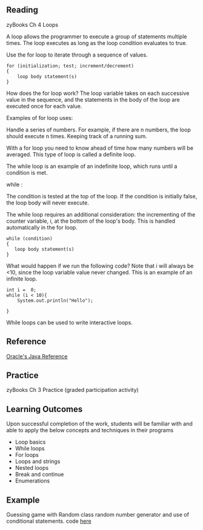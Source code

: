 ## Reading

zyBooks Ch 4 Loops

A loop allows the programmer to execute a group of statements multiple times. The loop executes as long as the loop condition evaluates to true.

Use the for loop to iterate through a sequence of values.
```
for (initialization; test; increment/decrement)
{
    loop body statement(s)
}
```

How does the for loop work? The loop variable takes on each successive value in the sequence, and the statements in the body of the loop are executed once for each value.

Examples of for loop uses:

Handle a series of numbers. For example, if there are n numbers, the loop should execute n times. Keeping track of a running sum.

With a for loop you need to know ahead of time how many numbers will be averaged. This type of loop is called a definite loop.

The while loop is an example of an indefinite loop, which runs until a condition is met.

while <condition>:
   <body>
   
The condition is tested at the top of the loop. If the condition is initially false, the loop body will never execute.

The while loop requires an additional consideration: the incrementing of the counter variable, i, at the bottom of the loop's body. This is handled automatically in the for loop.
```
while (condition)
{
   loop body statement(s)
}
```

What would happen if we run the following code?  Note that i will always be <10, since the loop variable value never changed. This is an example of an infinite loop. 

```
int i =  0;
while (i < 10){
    System.out.println("Hello");
    
}
```
While loops can be used to write interactive loops.

## Reference
[Oracle's Java Reference](https://docs.oracle.com/javase/tutorial/index.html)

## Practice

zyBooks Ch 3 Practice (graded participation activity)

## Learning Outcomes
Upon successful completion of the work, students will be familiar with and able to apply the below concepts and techniques in their programs

* Loop basics
* While loops
* For loops
* Loops and strings
* Nested loops
* Break and continue 
* Enumerations


## Example
Guessing game with Random class random number generator and use of conditional statements.
code [here](https://github.com/ava11235/it211/blob/master/GuessingGame.java)
